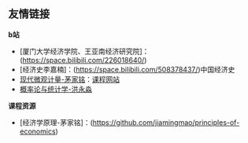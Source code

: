 ## 友情链接

**b站**

- [厦门大学经济学院、王亚南经济研究院]：(https://space.bilibili.com/226018640/)
- [经济史李嘉楠]：(https://space.bilibili.com/508378437/)中国经济史
- [现代微观计量-茅家铭](https://www.bilibili.com/video/BV1CE411y7h5)：[课程网站](https://jiamingmao.github.io/data-analysis/)
- [概率论与统计学-洪永淼](https://www.bilibili.com/video/BV11t411A7bp)

**课程资源**

- [经济学原理-茅家铭]：(https://github.com/jiamingmao/principles-of-economics)
